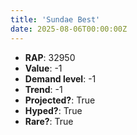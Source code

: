 ```yaml
---
title: 'Sundae Best'
date: 2025-08-06T00:00:00Z
---
```

- **RAP**: 32950
- **Value**: -1
- **Demand level**: -1
- **Trend**: -1
- **Projected?**: True
- **Hyped?**: True
- **Rare?**: True
